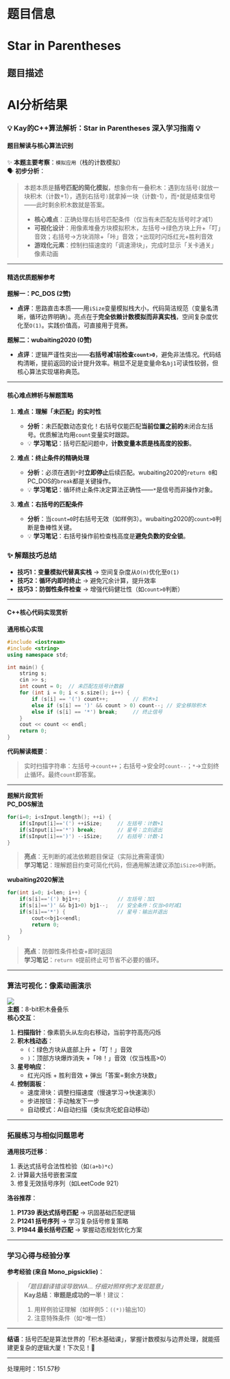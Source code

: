 # 题目信息

# Star in Parentheses

## 题目描述

[problemUrl]: https://atcoder.jp/contests/jag2017summer-day3/tasks/jag2017summer_day3_a

# AI分析结果


### 💡 Kay的C++算法解析：Star in Parentheses 深入学习指南 💡

#### **题目解读与核心算法识别**
✨ **本题主要考察**：`模拟应用`（栈的计数模拟）  
🗣️ **初步分析**：
> 本题本质是**括号匹配的简化模拟**，想象你有一叠积木：遇到左括号`(`就放一块积木（计数+1），遇到右括号`)`就拿掉一块（计数-1），而`*`就是结束信号——此时剩余积木数就是答案。  
> - **核心难点**：正确处理右括号匹配条件（仅当有未匹配左括号时才减1）  
> - **可视化设计**：用像素堆叠方块模拟积木，左括号→绿色方块上升+「叮」音效；右括号→方块消除+「咔」音效；`*`出现时闪烁红光+胜利音效  
> - **游戏化元素**：控制扫描速度的「调速滑块」，完成时显示「关卡通关」像素动画  

---

#### **精选优质题解参考**
**题解一：PC_DOS (2赞)**  
* **点评**：思路直击本质——用`iSize`变量模拟栈大小，代码简洁规范（变量名清晰，循环边界明确）。亮点在于**完全依赖计数模拟而非真实栈**，空间复杂度优化至`O(1)`。实践价值高，可直接用于竞赛。

**题解二：wubaiting2020 (0赞)**  
* **点评**：逻辑严谨性突出——**右括号减1前检查`count>0`**，避免非法情况。代码结构清晰，提前返回的设计提升效率。稍显不足是变量命名`bj1`可读性较弱，但核心算法实现堪称典范。

---

#### **核心难点辨析与解题策略**
1. **难点：理解「未匹配」的实时性**  
   * **分析**：未匹配数动态变化！右括号仅能匹配**当前位置之前的**未闭合左括号。优质解法均用`count`变量实时跟踪。  
   * 💡 **学习笔记**：括号匹配问题中，**计数变量本质是栈高度的投影**。  

2. **难点：终止条件的精确处理**  
   * **分析**：必须在遇到`*`时**立即停止**后续匹配。wubaiting2020的`return 0`和PC_DOS的`break`都是关键操作。  
   * 💡 **学习笔记**：循环终止条件决定算法正确性——`*`是信号而非操作对象。  

3. **难点：右括号的匹配条件**  
   * **分析**：当`count=0`时右括号无效（如样例3）。wubaiting2020的`count>0`判断是鲁棒性关键。  
   * 💡 **学习笔记**：右括号操作前检查栈高度是**避免负数的安全锁**。  

### ✨ 解题技巧总结
- **技巧1：变量模拟代替真实栈** → 空间复杂度从`O(n)`优化至`O(1)`  
- **技巧2：循环内即时终止** → 避免冗余计算，提升效率  
- **技巧3：防御性条件检查** → 增强代码健壮性（如`count>0`判断）  

---

#### **C++核心代码实现赏析**
**通用核心实现**  
```cpp
#include <iostream>
#include <string>
using namespace std;

int main() {
    string s;
    cin >> s;
    int count = 0;  // 未匹配左括号计数器
    for (int i = 0; i < s.size(); i++) {
        if (s[i] == '(') count++;        // 积木+1
        else if (s[i] == ')' && count > 0) count--; // 安全移除积木
        else if (s[i] == '*') break;     // 终止信号
    }
    cout << count << endl;
    return 0;
}
```
**代码解读概要**：  
> 实时扫描字符串：左括号→`count++`；右括号→安全时`count--`；`*`→立刻终止循环。最终`count`即答案。

---

**题解片段赏析**  
**PC_DOS解法**  
```cpp
for(i=0; i<sInput.length(); ++i) {
    if(sInput[i]=='(') ++iSize;     // 左括号：计数+1
    if(sInput[i]=='*') break;       // 星号：立刻退出
    if(sInput[i]==')') --iSize;     // 右括号：计数-1
}
```
> **亮点**：无判断的减法依赖题目保证（实际比赛需谨慎）  
> **学习笔记**：理解题目约束可简化代码，但通用解法建议添加`iSize>0`判断。  

**wubaiting2020解法**  
```cpp
for(int i=0; i<len; i++) {
    if(s[i]=='(') bj1++;            // 左括号：加1
    if(s[i]==')' && bj1>0) bj1--;   // 安全条件：仅当>0时减1
    if(s[i]=='*') {                 // 星号：输出并退出
        cout<<bj1<<endl;
        return 0;
    }
}
```
> **亮点**：防御性条件检查+即时返回  
> **学习笔记**：`return 0`提前终止可节省不必要的循环。  

---

### **算法可视化：像素动画演示**
![](https://via.placeholder.com/800x400/000000/FFFFFF?text=像素动画示意图)  
**主题**：8-bit积木叠叠乐  
**核心交互**：  
1. **扫描指针**：像素箭头从左向右移动，当前字符高亮闪烁  
2. **积木栈动态**：  
   - `(`：绿色方块从底部上升 +「叮！」音效  
   - `)`：顶部方块爆炸消失 +「咔！」音效（仅当栈高>0）  
3. **星号响应**：  
   - 红光闪烁 + 胜利音效 + 弹出「答案=剩余方块数」  
4. **控制面板**：  
   - 速度滑块：调整扫描速度（慢速学习→快速演示）  
   - 步进按钮：手动触发下一步  
   - 自动模式：AI自动扫描（类似贪吃蛇自动移动）  

---

### **拓展练习与相似问题思考**
**通用技巧迁移**：  
1. 表达式括号合法性检验（如`(a+b)*c`）  
2. 计算最大括号嵌套深度  
3. 修复无效括号序列（如LeetCode 921）  

**洛谷推荐**：  
1. **P1739 表达式括号匹配** → 巩固基础匹配逻辑  
2. **P1241 括号序列** → 学习复杂括号修复策略  
3. **P1944 最长括号匹配** → 掌握动态规划优化方案  

---

### **学习心得与经验分享**
**参考经验 (来自 Mono_pigsicklie)**：  
> *「题目翻译错误导致WA... 仔细对照样例才发现题意」*  
> **Kay总结**：**审题是成功的一半**！建议：  
> 1. 用样例验证理解（如样例5：`((*))`输出10）  
> 2. 注意特殊条件（如`*`唯一性）  

---

**结语**：括号匹配是算法世界的「积木基础课」，掌握计数模拟与边界处理，就能搭建更复杂的逻辑大厦！下次见！🚀

---
处理用时：151.57秒